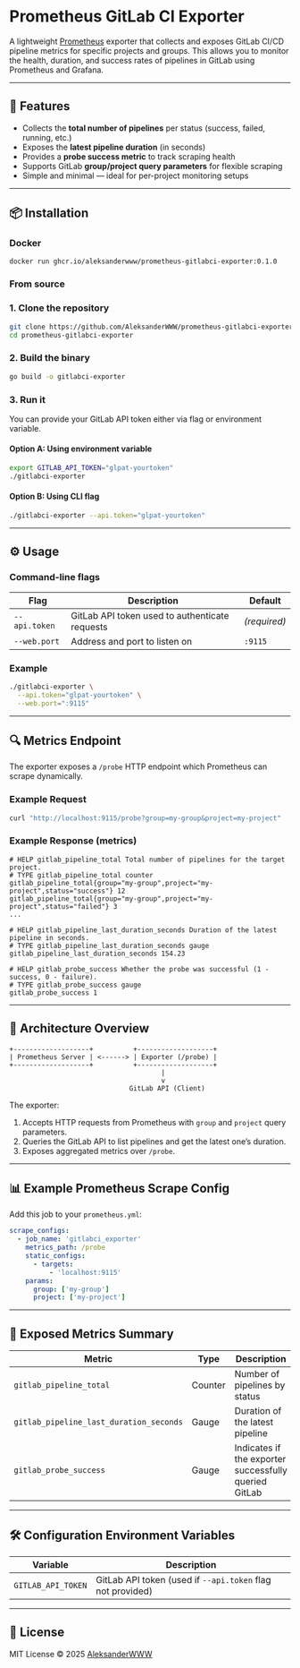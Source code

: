 # Prometheus GitLab CI Exporter

A lightweight [Prometheus](https://prometheus.io/) exporter that collects and exposes GitLab CI/CD pipeline metrics for specific projects and groups.
This allows you to monitor the health, duration, and success rates of pipelines in GitLab using Prometheus and Grafana.

---

## 🚀 Features

- Collects the **total number of pipelines** per status (success, failed, running, etc.)
- Exposes the **latest pipeline duration** (in seconds)
- Provides a **probe success metric** to track scraping health
- Supports GitLab **group/project query parameters** for flexible scraping
- Simple and minimal — ideal for per-project monitoring setups

---

## 📦 Installation

### Docker

```shell
docker run ghcr.io/aleksanderwww/prometheus-gitlabci-exporter:0.1.0
```

### From source

### 1. Clone the repository
```bash
git clone https://github.com/AleksanderWWW/prometheus-gitlabci-exporter.git
cd prometheus-gitlabci-exporter
```

### 2. Build the binary
```bash
go build -o gitlabci-exporter
```

### 3. Run it
You can provide your GitLab API token either via flag or environment variable.

#### Option A: Using environment variable
```bash
export GITLAB_API_TOKEN="glpat-yourtoken"
./gitlabci-exporter
```

#### Option B: Using CLI flag
```bash
./gitlabci-exporter --api.token="glpat-yourtoken"
```

---

## ⚙️ Usage

### Command-line flags

| Flag | Description | Default |
|------|--------------|----------|
| `--api.token` | GitLab API token used to authenticate requests | *(required)* |
| `--web.port` | Address and port to listen on | `:9115` |

### Example

```bash
./gitlabci-exporter \
  --api.token="glpat-yourtoken" \
  --web.port=":9115"
```

---

## 🔍 Metrics Endpoint

The exporter exposes a `/probe` HTTP endpoint which Prometheus can scrape dynamically.

### Example Request

```bash
curl "http://localhost:9115/probe?group=my-group&project=my-project"
```

### Example Response (metrics)

```
# HELP gitlab_pipeline_total Total number of pipelines for the target project.
# TYPE gitlab_pipeline_total counter
gitlab_pipeline_total{group="my-group",project="my-project",status="success"} 12
gitlab_pipeline_total{group="my-group",project="my-project",status="failed"} 3
...

# HELP gitlab_pipeline_last_duration_seconds Duration of the latest pipeline in seconds.
# TYPE gitlab_pipeline_last_duration_seconds gauge
gitlab_pipeline_last_duration_seconds 154.23

# HELP gitlab_probe_success Whether the probe was successful (1 - success, 0 - failure).
# TYPE gitlab_probe_success gauge
gitlab_probe_success 1
```

---

## 🧠 Architecture Overview

```
+-------------------+          +-------------------+
| Prometheus Server | <------> | Exporter (/probe) |
+-------------------+          +-------------------+
                                      |
                                      v
                              GitLab API (Client)
```

The exporter:
1. Accepts HTTP requests from Prometheus with `group` and `project` query parameters.
2. Queries the GitLab API to list pipelines and get the latest one’s duration.
3. Exposes aggregated metrics over `/probe`.

---

## 📊 Example Prometheus Scrape Config

Add this job to your `prometheus.yml`:

```yaml
scrape_configs:
  - job_name: 'gitlabci_exporter'
    metrics_path: /probe
    static_configs:
      - targets:
          - 'localhost:9115'
    params:
      group: ['my-group']
      project: ['my-project']
```

---

## 📘 Exposed Metrics Summary

| Metric | Type | Description |
|--------|------|-------------|
| `gitlab_pipeline_total` | Counter | Number of pipelines by status |
| `gitlab_pipeline_last_duration_seconds` | Gauge | Duration of the latest pipeline |
| `gitlab_probe_success` | Gauge | Indicates if the exporter successfully queried GitLab |

---

## 🛠️ Configuration Environment Variables

| Variable | Description |
|-----------|-------------|
| `GITLAB_API_TOKEN` | GitLab API token (used if `--api.token` flag not provided) |

---

## 📜 License

MIT License © 2025 [AleksanderWWW](https://github.com/AleksanderWWW)
